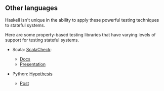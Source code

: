 ## Other languages

Haskell isn't unique in the ability to apply these powerful testing techniques
to stateful systems.

Here are some property-based testing libraries that have varying levels of
support for testing stateful systems.

* Scala: [ScalaCheck](https://www.scalacheck.org/):
  * [Docs](https://github.com/rickynils/scalacheck/blob/master/doc/UserGuide.md#stateful-testing)
  * [Presentation](http://parleys.com/play/53a7d2d0e4b0543940d9e566)

* Python: [Hypothesis](https://hypothesis.works/) 
  * [Post](https://hypothesis.works/articles/rule-based-stateful-testing/)
